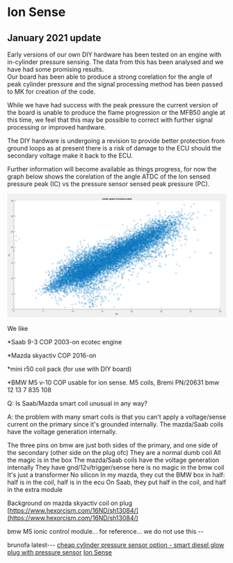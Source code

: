 # Ion Sense

## January 2021 update

Early versions of our own DIY hardware has been tested on an engine with in-cylinder pressure sensing.
The data from this has been analysed and we have had some promising results.  
Our board has been able to produce a strong corelation for the angle of peak cylinder pressure and the signal processing method has been passed to MK for creation of the code.

While we have had success with the peak pressure the current version of the board is unable to produce the flame progression or the MFB50 angle at this time, we feel that this may be possible to correct with further signal processing or improved hardware.

The DIY hardware is undergoing a revision to provide better protection from ground loops as at present there is a risk of damage to the ECU should the secondary voltage make it back to the ECU.

Further information will become available as things progress, for now the graph below shows the corelation of the angle ATDC of the Ion sensed pressure peak (IC) vs the pressure sensor sensed peak pressure (PC).  

![Ion Angle Graph](Images/Ion-Angle-Graph.png)

We like

*Saab 9-3 COP 2003-on ecotec engine

*Mazda skyactiv COP 2016-on  

*mini r50 coil pack (for use with DIY board)

*BMW M5 v-10 COP  usable for ion sense. M5 coils, Bremi PN/20631   bmw 12 13 7 835 108

Q: Is Saab/Mazda smart coil unusual in any way?

A: the problem with many smart coils is that you can't apply a voltage/sense current on the primary since it's grounded internally. The mazda/Saab coils have the voltage generation internally.

The three pins on bmw  are just both sides of the primary, and one side of the secondary (other side on the plug ofc)
They are a normal dumb coil
All the magic is in the box
The mazda/Saab coils have the voltage generation internally
They have gnd/12v/trigger/sense
here is no magic in the bmw coil
It's just a transformer
No silicon
In my mazda, they cut the BMW box in half: half is in the coil, half is in the ecu
On Saab, they put half in the coil, and half in the extra module

Background on mazda skyactiv coil on plug  [https://www.hexorcism.com/16ND/sh13084/](https://www.hexorcism.com/16ND/sh13084/)

bmw M5 ionic control module... for reference... we do not use this  --  

brunofa latest---
[cheap cylinder pressure sensor option - smart diesel glow plug with pressure sensor](https://gerefi.com/forum/viewtopic.php?p=34988#p34988) [Ion Sense](https://gerefi.com/forum/viewtopic.php?p=35035#p35035)
